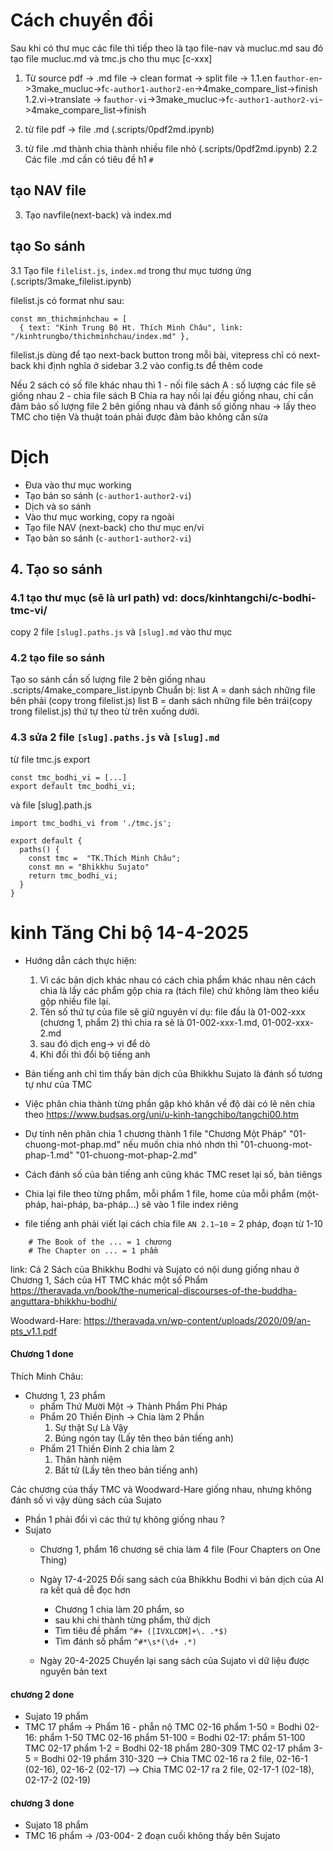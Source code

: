 # Cách chuyển đổi
Sau khi có thư mục các file thì tiếp theo là tạo file-nav và mucluc.md sau đó tạo file mucluc.md và tmc.js cho thu mục [c-xxx]

1. Từ source pdf -> .md file -> clean format -> split file ->
    1.1.en               f`author-en`->3make_mucluc->f`c-author1-author2-en`->4make_compare_list->finish
    1.2.vi->translate -> f`author-vi`->3make_mucluc->f`c-author1-author2-vi`->4make_compare_list->finish

1. từ file pdf -> file .md (.scripts/0pdf2md.ipynb)
2. từ file .md thành chia thành nhiều file nhỏ (.scripts/0pdf2md.ipynb)
2.2 Các file .md cần có tiêu đề h1 `#`
## tạo NAV file
3. Tạo navfile(next-back) và index.md
## tạo So sánh

3.1 Tạo file `filelist.js`, `index.md`  trong thư mục tương ứng (.scripts/3make_filelist.ipynb)

filelist.js có format như sau:
```
const mn_thichminhchau = [
  { text: "Kinh Trung Bộ Ht. Thích Minh Châu", link: "/kinhtrungbo/thichminhchau/index.md" },
```
filelist.js dùng để tạo next-back button trong mỗi bài, vitepress chỉ có next-back khi định nghĩa ở sidebar
3.2 vào config.ts để thêm code

Nếu 2 sách có số file khác nhau thì
1 - nối file sách A : số lượng các file sẽ giống nhau
2 - chia file sách B
Chia ra hay nối lại đều giống nhau, chỉ cần đảm bảo số lượng file 2 bên giống nhau và đánh số giống nhau -> lấy theo TMC cho tiện
Và thuật toán phải được đảm bảo không cần sửa

# Dịch
- Đưa vào thư mục working
- Tạo bản so sánh (`c-author1-author2-vi`)
- Dịch và so sánh
- Vào thư mục working, copy ra ngoài
- Tạo file NAV (next-back) cho thư mục  en/vi
- Tạo bản so sánh (`c-author1-author2-vi`)
## 4. Tạo so sánh
### 4.1 tạo thư mục (sẽ là url path) vd: docs/kinhtangchi/c-bodhi-tmc-vi/
copy 2 file `[slug].paths.js` và `[slug].md` vào thư mục
### 4.2 tạo file so sánh
Tạo so sánh cần số lượng file 2 bên giống nhau
.scripts/4make_compare_list.ipynb
Chuẩn bị:
list A = danh sách những file bên phải (copy trong filelist.js)
list B = danh sách những file bên trái(copy trong filelist.js)
thứ tự theo từ trên xuống dưới.

### 4.3 sửa 2 file `[slug].paths.js` và `[slug].md`
từ file tmc.js export
```
const tmc_bodhi_vi = [...]
export default tmc_bodhi_vi;
```
và file [slug].path.js
```
import tmc_bodhi_vi from './tmc.js';

export default {
  paths() {
    const tmc =  "TK.Thích Minh Châu";
    const mn = "Bhikkhu Sujato"
    return tmc_bodhi_vi;
  }
}
```


# kinh Tăng Chi bộ 14-4-2025
- Hướng dẫn cách thực hiện:
  1. Vì các bản dịch khác nhau có cách chia phẩm khác nhau nên cách chia là lấy các phẩm gộp chia ra (tách file) chứ không làm theo kiểu gộp nhiều file lại.
  2. Tên số thứ tự của file sẽ giữ nguyên ví dụ: file đầu là 01-002-xxx (chương 1, phẩm 2) thì chia ra sẽ là 01-002-xxx-1.md, 01-002-xxx-2.md
  3. sau đó dịch eng-> vi để dò
  4. Khi đổi thì đổi bộ tiếng anh


- Bản tiếng anh chỉ tìm thấy bản dịch của Bhikkhu Sujato là đánh số tương tự như của TMC
- Việc phân chia thành từng phần gặp khó khăn về độ dài có lẽ nên chia theo https://www.budsas.org/uni/u-kinh-tangchibo/tangchi00.htm
- Dự tính nên phân chia 1 chương thành 1 file "Chương Một Pháp" "01-chuong-mot-phap.md" nếu muốn chia nhỏ nhơn thì "01-chuong-mot-phap-1.md" "01-chuong-mot-phap-2.md"
- Cách đánh số của bản tiếng anh cũng khác TMC reset lại số, bản tiêngs
- Chia lại file theo từng phẩm, mỗi phẩm 1 file, home của mỗi phẩm (một-pháp, hai-pháp, ba-pháp...) sẽ vào 1 file index riêng
- file tiếng anh phải viết lại cách chia file `AN 2.1–10` = 2 pháp, đoạn từ 1-10
```
    # The Book of the ... = 1 chương
    # The Chapter on ... = 1 phầm
```
link:
Cả 2 Sách của Bhikkhu Bodhi và Sujato có nội dung giống nhau ở Chương 1, Sách của HT TMC khác một số Phẩm
https://theravada.vn/book/the-numerical-discourses-of-the-buddha-anguttara-bhikkhu-bodhi/

Woodward-Hare:
https://theravada.vn/wp-content/uploads/2020/09/an-pts_v1.1.pdf

#### Chương 1 done
  Thích Minh Châu:
  - Chương 1, 23 phẩm
    - phẩm Thứ Mười Một -> Thành Phẩm Phi Pháp
    - Phẩm 20 Thiền Định -> Chia làm 2 Phần
        1. Sự thật Sự Là Vậy
        2. Búng ngón tay (Lấy tên theo bản tiếng anh)
    - Phẩm 21 Thiền Đinh 2 chia làm 2
        1. Thân hành niệm
        2. Bất tử (Lấy tên theo bản tiếng anh)

Các chương của thầy TMC và Woodward-Hare giống nhau, nhưng không đánh số vì vậy dùng sách của Sujato
- Phần 1 phải đổi vì các thứ tự không giống nhau ?
- Sujato
  - Chương 1, phẩm 16 chương sẽ chia làm 4 file (Four Chapters on One Thing)

  - Ngày 17-4-2025 Đổi sang sách của Bhikkhu Bodhi vì bản dịch của AI ra kết quả dễ đọc hơn
    - Chương 1 chia làm 20 phẩm, so
    - sau khi chi thành từng phẩm, thử dịch
    - Tìm tiêu đề phẩm `^#+ ([IVXLCDM]+\. .*$)`
    - Tìm đánh số phẩm `^#*\s*(\d+ .*)`
  - Ngày 20-4-2025 Chuyển lại sang sách của Sujato vì dữ liệu được nguyên bản text

#### chương 2 done
- Sujato 19 phẩm
- TMC 17 phẩm ->
  Phẩm 16 - phẫn nộ
  TMC 02-16 phẩm 1-50 = Bodhi 02-16: phẩm 1-50
  TMC 02-16 phẩm 51-100 = Bodhi 02-17: phẩm 51-100
  TMC 02-17 phẩm 1-2 =  Bodhi 02-18 phẩm 280-309
  TMC 02-17 phẩm 3-5 =  Bodhi 02-19 phẩm 310-320
  --> Chia TMC 02-16 ra 2 file, 02-16-1 (02-16), 02-16-2 (02-17)
  --> Chia TMC 02-17 ra 2 file, 02-17-1 (02-18), 02-17-2 (02-19)

#### chương 3 done
- Sujato 18 phẩm
- TMC 16 phẩm ->
  /03-004- 2 đoạn cuối không thấy bên Sujato
